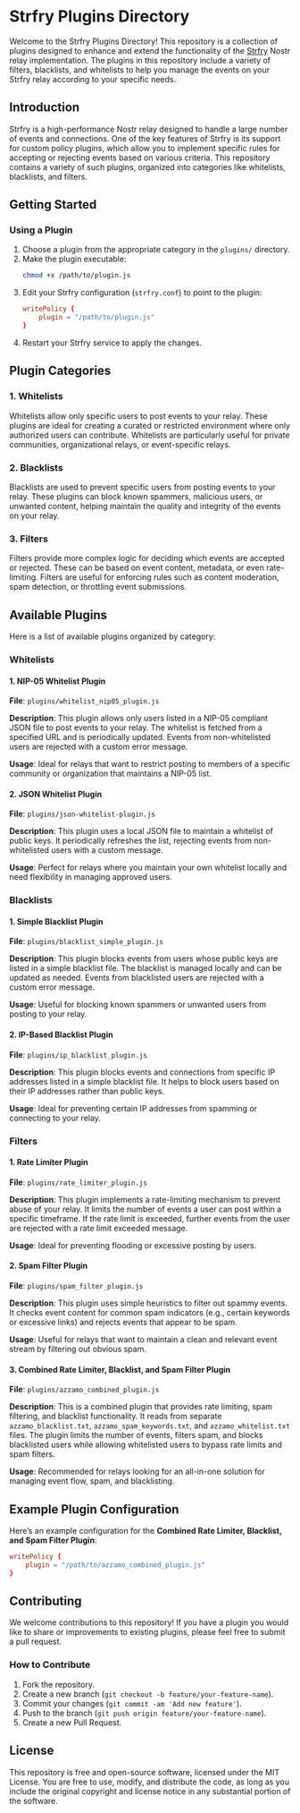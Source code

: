 # Strfry Plugins Directory

Welcome to the Strfry Plugins Directory! This repository is a collection of plugins designed to enhance and extend the functionality of the [Strfry](https://github.com/hoytech/strfry) Nostr relay implementation. The plugins in this repository include a variety of filters, blacklists, and whitelists to help you manage the events on your Strfry relay according to your specific needs.

## Introduction

Strfry is a high-performance Nostr relay designed to handle a large number of events and connections. One of the key features of Strfry is its support for custom policy plugins, which allow you to implement specific rules for accepting or rejecting events based on various criteria. This repository contains a variety of such plugins, organized into categories like whitelists, blacklists, and filters.

## Getting Started

### Using a Plugin

1. Choose a plugin from the appropriate category in the `plugins/` directory.
2. Make the plugin executable:
   ```bash
   chmod +x /path/to/plugin.js
   ```
3. Edit your Strfry configuration (`strfry.conf`) to point to the plugin:
   ```toml
   writePolicy {
       plugin = "/path/to/plugin.js"
   }
   ```
4. Restart your Strfry service to apply the changes.

## Plugin Categories

### 1. Whitelists

Whitelists allow only specific users to post events to your relay. These plugins are ideal for creating a curated or restricted environment where only authorized users can contribute. Whitelists are particularly useful for private communities, organizational relays, or event-specific relays.

### 2. Blacklists

Blacklists are used to prevent specific users from posting events to your relay. These plugins can block known spammers, malicious users, or unwanted content, helping maintain the quality and integrity of the events on your relay.

### 3. Filters

Filters provide more complex logic for deciding which events are accepted or rejected. These can be based on event content, metadata, or even rate-limiting. Filters are useful for enforcing rules such as content moderation, spam detection, or throttling event submissions.

## Available Plugins

Here is a list of available plugins organized by category:

### Whitelists

#### 1. NIP-05 Whitelist Plugin

**File**: `plugins/whitelist_nip05_plugin.js`

**Description**: This plugin allows only users listed in a NIP-05 compliant JSON file to post events to your relay. The whitelist is fetched from a specified URL and is periodically updated. Events from non-whitelisted users are rejected with a custom error message.

**Usage**: Ideal for relays that want to restrict posting to members of a specific community or organization that maintains a NIP-05 list.

#### 2. JSON Whitelist Plugin

**File**: `plugins/json-whitelist-plugin.js`

**Description**: This plugin uses a local JSON file to maintain a whitelist of public keys. It periodically refreshes the list, rejecting events from non-whitelisted users with a custom message.

**Usage**: Perfect for relays where you maintain your own whitelist locally and need flexibility in managing approved users.

### Blacklists

#### 1. Simple Blacklist Plugin

**File**: `plugins/blacklist_simple_plugin.js`

**Description**: This plugin blocks events from users whose public keys are listed in a simple blacklist file. The blacklist is managed locally and can be updated as needed. Events from blacklisted users are rejected with a custom error message.

**Usage**: Useful for blocking known spammers or unwanted users from posting to your relay.

#### 2. IP-Based Blacklist Plugin

**File**: `plugins/ip_blacklist_plugin.js`

**Description**: This plugin blocks events and connections from specific IP addresses listed in a simple blacklist file. It helps to block users based on their IP addresses rather than public keys.

**Usage**: Ideal for preventing certain IP addresses from spamming or connecting to your relay.

### Filters

#### 1. Rate Limiter Plugin

**File**: `plugins/rate_limiter_plugin.js`

**Description**: This plugin implements a rate-limiting mechanism to prevent abuse of your relay. It limits the number of events a user can post within a specific timeframe. If the rate limit is exceeded, further events from the user are rejected with a rate limit exceeded message.

**Usage**: Ideal for preventing flooding or excessive posting by users.

#### 2. Spam Filter Plugin

**File**: `plugins/spam_filter_plugin.js`

**Description**: This plugin uses simple heuristics to filter out spammy events. It checks event content for common spam indicators (e.g., certain keywords or excessive links) and rejects events that appear to be spam.

**Usage**: Useful for relays that want to maintain a clean and relevant event stream by filtering out obvious spam.

#### 3. Combined Rate Limiter, Blacklist, and Spam Filter Plugin

**File**: `plugins/azzamo_combined_plugin.js`

**Description**: This is a combined plugin that provides rate limiting, spam filtering, and blacklist functionality. It reads from separate `azzamo_blacklist.txt`, `azzamo_spam_keywords.txt`, and `azzamo_whitelist.txt` files. The plugin limits the number of events, filters spam, and blocks blacklisted users while allowing whitelisted users to bypass rate limits and spam filters.

**Usage**: Recommended for relays looking for an all-in-one solution for managing event flow, spam, and blacklisting.


## Example Plugin Configuration

Here’s an example configuration for the **Combined Rate Limiter, Blacklist, and Spam Filter Plugin**:

```toml
writePolicy {
    plugin = "/path/to/azzamo_combined_plugin.js"
}
```
## Contributing

We welcome contributions to this repository! If you have a plugin you would like to share or improvements to existing plugins, please feel free to submit a pull request.

### How to Contribute

1. Fork the repository.
2. Create a new branch (`git checkout -b feature/your-feature-name`).
3. Commit your changes (`git commit -am 'Add new feature'`).
4. Push to the branch (`git push origin feature/your-feature-name`).
5. Create a new Pull Request.

## License

This repository is free and open-source software, licensed under the MIT License. You are free to use, modify, and distribute the code, as long as you include the original copyright and license notice in any substantial portion of the software.
```
